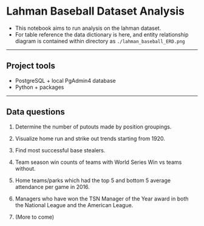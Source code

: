 
# Lahman Baseball Dataset Analysis

- This notebook aims to run analysis on the lahman dataset.
- For table reference the data dictionary is here, and entity relationship diagram is contained within directory as `./lahman_baseball_ERD.png`
---

## Project tools

- PostgreSQL + local PgAdmin4 database
- Python + packages
---

## Data questions

1. Determine the number of putouts made by position groupings.

2. Visualize home run and strike out trends starting from 1920.

3. Find most successful base stealers.

4. Team season win counts of teams with World Series Win vs teams without.

5. Home teams/parks which had the top 5 and bottom 5 average attendance per game in 2016.

6. Managers who have won the TSN Manager of the Year award in both the National League and the American League.

7. (More to come)

